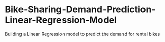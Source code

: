 # Bike-Sharing-Demand-Prediction-Linear-Regression-Model
Building a Linear Regression model to predict the demand for rental bikes
